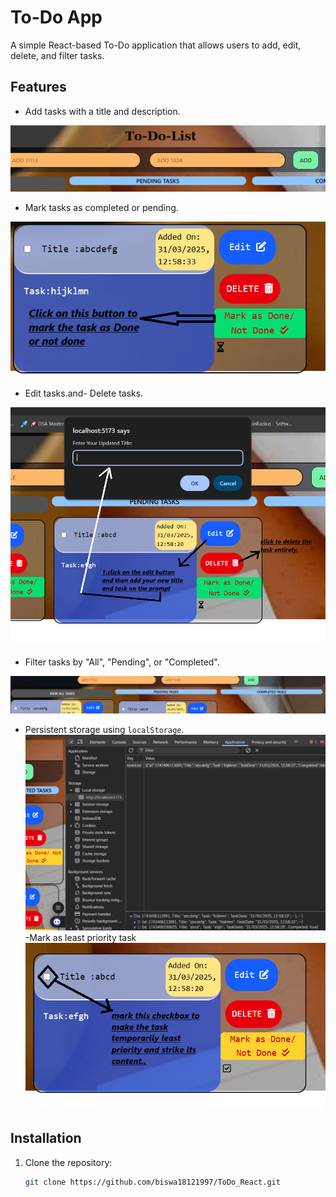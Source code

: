 <!-- # React + Vite

This template provides a minimal setup to get React working in Vite with HMR and some ESLint rules.

Currently, two official plugins are available:

- [@vitejs/plugin-react](https://github.com/vitejs/vite-plugin-react/blob/main/packages/plugin-react/README.md) uses [Babel](https://babeljs.io/) for Fast Refresh
- [@vitejs/plugin-react-swc](https://github.com/vitejs/vite-plugin-react-swc) uses [SWC](https://swc.rs/) for Fast Refresh

## Expanding the ESLint configuration

If you are developing a production application, we recommend using TypeScript and enable type-aware lint rules. Check out the [TS template](https://github.com/vitejs/vite/tree/main/packages/create-vite/template-react-ts) to integrate TypeScript and [`typescript-eslint`](https://typescript-eslint.io) in your project. -->



# To-Do App

A simple React-based To-Do application that allows users to add, edit, delete, and filter tasks.

## Features

- Add tasks with a title and description.

![Screenshot](.\public\1.png)


- Mark tasks as completed or pending.



![Screenshot](.\public\2.png)


- Edit tasks.and- Delete tasks.

![Screenshot](.\public\ed.png)

- Filter tasks by "All", "Pending", or "Completed".

![Screenshot](.\public\filter.png)

- Persistent storage using `localStorage`.
![Screenshot](.\public\loc.png)
-Mark as least priority task
![Screenshot](.\public\lp.png)

## Installation

1. Clone the repository:
   ```bash
   git clone https://github.com/biswa18121997/ToDo_React.git